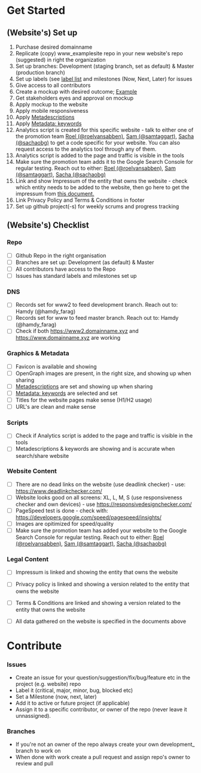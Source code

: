 # Get Started

## (Website's) Set up
1. Purchase desired domainname
2. Replicate (copy) www_examplesite repo in your new website's repo (suggested) in right the organization
3. Set up branches: Development (staging branch, set as default) & Master (production branch)
4. Set up labels (see [label list](https://github.com/threefoldfoundation/www_examplesite/labels) and milestones (Now, Next, Later) for issues
5. Give access to all contributors
6. Create a mockup with desired outcome; [Example](https://github.com/threefoldfoundation/www_threefold_io/issues/1)
7. Get stakeholders eyes and approval on mockup
8. Apply mockup to the website
9. Apply mobile responsiveness
10. Apply [Metadescriptions](https://www.w3schools.com/tags/tag_meta.asp)
11. Apply [Metadata: keywords](https://www.w3schools.com/tags/tag_meta.asp)
12. Analytics script is created for this specific website - talk to either one of the promotion team [Roel (@roelvansabben)](https://t.me/roelvansabben), [Sam (@samtaggart)](https://t.me/samtaggart),  [Sacha (@sachaobg)](https://t.me/sachaobg) to get a code specific for your website. You can also request access to the analytics tool through any of them.
13. Analytics script is added to the page and traffic is visible in the tools
14. Make sure the promotion team adds it to the Google Search Console for regular testing. Reach out to either: [Roel (@roelvansabben)](https://t.me/roelvansabben), [Sam (@samtaggart)](https://t.me/samtaggart), [Sacha (@sachaobg)](https://t.me/sachaobg)
15. Link and show Impressum of the entity that owns the website - check which entity needs to be added to the website, then go here to get the impressum from [this document.](https://secure.threefold.me/pad/#/2/pad/edit/SBviA-Q-3QP1vSiBcH4hLYgH/)
16. Link Privacy Policy and Terms & Conditions in footer
17. Set up github project(-s) for weekly scrums and progress tracking


## (Website's) Checklist

### Repo
- [ ] Github Repo in the right organisation
- [ ] Branches are set up: Development (as default) & Master
- [ ] All contributors have access to the Repo
- [ ] Issues has standard labels and milestones set up

### DNS
- [ ] Records set for www2 to feed development branch. Reach out to: Hamdy (@hamdy_farag)
- [ ] Records set for www to feed master branch. Reach out to: Hamdy (@hamdy_farag)
- [ ] Check if both https://www2.domainname.xyz and https://www.domainname.xyz are working

### Graphics & Metadata    
- [ ] Favicon is available and showing
- [ ] OpenGraph images are present, in the right size, and showing up when sharing
- [ ] [Metadescriptions](https://www.w3schools.com/tags/tag_meta.asp) are set and showing up when sharing
- [ ] [Metadata: keywords](https://www.w3schools.com/tags/tag_meta.asp) are selected and set
- [ ] Titles for the website pages make sense (H1/H2 usage)
- [ ] URL's are clean and make sense

### Scripts
- [ ] Check if Analytics script is added to the page and traffic is visible in the tools
- [ ] Metadescriptions & keywords are showing and is accurate when search/share website

### Website Content
- [ ] There are no dead links on the website (use deadlink checker) - use: https://www.deadlinkchecker.com/
- [ ] Website looks good on all screens: XL, L, M, S (use responsiveness checker and own devices) - use https://responsivedesignchecker.com/
- [ ] PageSpeed test is done - check with: https://developers.google.com/speed/pagespeed/insights/
- [ ] Images are opitimized for speed/quality
- [ ] Make sure the promotion team has added your website to the Google Search Console for regular testing. Reach out to either: [Roel (@roelvansabben)](https://t.me/roelvansabben), [Sam (@samtaggart)](https://t.me/samtaggart),  [Sacha (@sachaobg)](https://t.me/sachaobg)

### Legal Content
- [ ] Impressum is linked and showing the entity that owns the website
- [ ] Privacy policy is linked and showing a version related to the entity that owns the website
- [ ] Terms & Conditions are linked and showing a version related to the entity that owns the website
- [ ] All data gathered on the website is specified in the documents above


# Contribute

### Issues
- Create an issue for your question/suggestion/fix/bug/feature etc in the project (e.g. website) repo
- Label it (critical, major, minor, bug, blocked etc)
- Set a Milestone (now, next, later)
- Add it to active or future project (if applicable)
- Assign it to a specific contributor, or owner of the repo (never leave it unnassigned).

### Branches
- If you're not an owner of the repo always create your own development_<name> branch to work on
- When done with work create a pull request and assign repo's owner to review and pull
